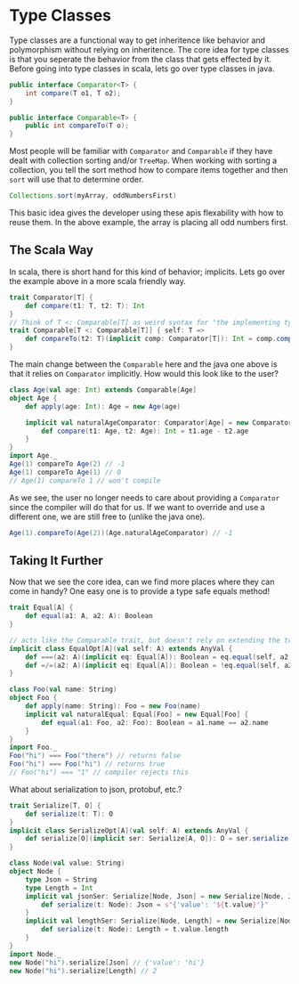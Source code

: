 # Type Classes
Type classes are a functional way to get inheritence like behavior and polymorphism without relying on inheritence.  The core idea for type classes is that you seperate the behavior from the class that gets effected by it.  Before going into type classes in scala, lets go over type classes in java.

```java
public interface Comparator<T> {
    int compare(T o1, T o2);
}

public interface Comparable<T> {
    public int compareTo(T o);
}
```
Most people will be familiar with `Comparator` and `Comparable` if they have dealt with collection sorting and/or `TreeMap`.  When working with sorting a collection, you tell the sort method how to compare items together and then `sort` will use that to determine order.

```java
Collections.sort(myArray, oddNumbersFirst)
```
This basic idea gives the developer using these apis flexability with how to reuse them.  In the above example, the array is placing all odd numbers first.

## The Scala Way
In scala, there is short hand for this kind of behavior; implicits.  Lets go over the example above in a more scala friendly way.
```scala
trait Comparator[T] {
    def compare(t1: T, t2: T): Int
}
// Think of T <: Comparable[T] as weird syntax for "the implementing type"
trait Comparable[T <: Comparable[T]] { self: T =>
    def compareTo(t2: T)(implicit comp: Comparator[T]): Int = comp.compare(self, t2)
}
```
The main change between the `Comparable` here and the java one above is that it relies on `Comparator` implicitly.  How would this look like to the user?
```scala
class Age(val age: Int) extends Comparable[Age]
object Age {
    def apply(age: Int): Age = new Age(age)

    implicit val naturalAgeComparator: Comparator[Age] = new Comparator[Age] {
        def compare(t1: Age, t2: Age): Int = t1.age - t2.age
    }
}
import Age._
Age(1) compareTo Age(2) // -1
Age(1) compareTo Age(1) // 0
// Age(1) compareTo 1 // won't compile
```
As we see, the user no longer needs to care about providing a `Comparator` since the compiler will do that for us.  If we want to override and use a different one, we are still free to (unlike the java one).
```scala
Age(1).compareTo(Age(2))(Age.naturalAgeComparator) // -1
```
## Taking It Further
Now that we see the core idea, can we find more places where they can come in handy?  One easy one is to provide a type safe equals method!
```scala
trait Equal[A] {
    def equal(a1: A, a2: A): Boolean
}

// acts like the Comparable trait, but doesn't rely on extending the trait
implicit class EqualOpt[A](val self: A) extends AnyVal {
    def ===(a2: A)(implicit eq: Equal[A]): Boolean = eq.equal(self, a2)
    def =/=(a2: A)(implicit eq: Equal[A]): Boolean = !eq.equal(self, a2)
}

class Foo(val name: String)
object Foo {
    def apply(name: String): Foo = new Foo(name)
    implicit val naturalEqual: Equal[Foo] = new Equal[Foo] {
        def equal(a1: Foo, a2: Foo): Boolean = a1.name == a2.name
    }
}
import Foo._
Foo("hi") === Foo("there") // returns false
Foo("hi") === Foo("hi") // returns true
// Foo("hi") === "1" // compiler rejects this
```
What about serialization to json, protobuf, etc.?
```scala
trait Serialize[T, O] {
    def serialize(t: T): O
}
implicit class SerializeOpt[A](val self: A) extends AnyVal {
    def serialize[O](implicit ser: Serialize[A, O]): O = ser.serialize(self)
}

class Node(val value: String)
object Node {
    type Json = String
    type Length = Int
    implicit val jsonSer: Serialize[Node, Json] = new Serialize[Node, Json] {
        def serialize(t: Node): Json = s"{'value': '${t.value}'}"
    }
    implicit val lengthSer: Serialize[Node, Length] = new Serialize[Node, Length] {
        def serialize(t: Node): Length = t.value.length
    }
}
import Node._
new Node("hi").serialize[Json] // {'value': 'hi'}
new Node("hi").serialize[Length] // 2
```
